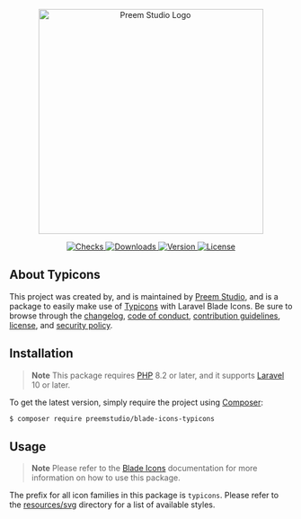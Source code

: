 <p align="center">
    <a href="https://preem.studio" target="_blank">
        <img src="https://raw.githubusercontent.com/PreemStudio/assets/main/logo-text.svg" width="400" alt="Preem Studio Logo" />
    </a>
</p>

<p align="center">
    <a href="https://github.com/PreemStudio/blade-icons-typicons/actions">
        <img src="https://badge.sh/github/check-runs/PreemStudio/blade-icons-typicons" alt="Checks" />
    </a>
    <a href="https://packagist.org/packages/preemstudio/blade-icons-typicons">
        <img src="https://badge.sh/packagist/downloads/PreemStudio/blade-icons-typicons" alt="Downloads" />
    </a>
    <a href="https://packagist.org/packages/preemstudio/blade-icons-typicons">
        <img src="https://badge.sh/packagist/version/PreemStudio/blade-icons-typicons" alt="Version" />
    </a>
    <a href="https://packagist.org/packages/preemstudio/blade-icons-typicons">
        <img src="https://badge.sh/packagist/license/PreemStudio/blade-icons-typicons" alt="License" />
    </a>
</p>

## About Typicons

This project was created by, and is maintained by [Preem Studio](https://github.com/PreemStudio), and is a package to easily make use of [Typicons](https://github.com/stephenhutchings/typicons.font) with Laravel Blade Icons. Be sure to browse through the [changelog](CHANGELOG.md), [code of conduct](.github/CODE_OF_CONDUCT.md), [contribution guidelines](.github/CONTRIBUTING.md), [license](LICENSE), and [security policy](.github/SECURITY.md).

## Installation

> **Note**
> This package requires [PHP](https://www.php.net/) 8.2 or later, and it supports [Laravel](https://laravel.com/) 10 or later.

To get the latest version, simply require the project using [Composer](https://getcomposer.org/):

```bash
$ composer require preemstudio/blade-icons-typicons
```

## Usage

> **Note**
> Please refer to the [Blade Icons](https://github.com/PreemStudio/blade-icons) documentation for more information on how to use this package.

The prefix for all icon families in this package is `typicons`. Please refer to the [resources/svg](/resources/svg) directory for a list of available styles.
